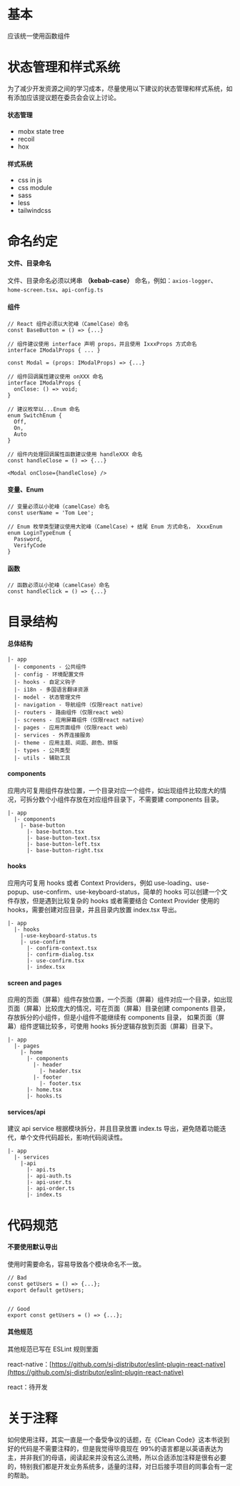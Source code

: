 # 基本

应该统一使用函数组件

# 状态管理和样式系统

为了减少开发资源之间的学习成本，尽量使用以下建议的状态管理和样式系统，如有添加应该提议题在委员会会议上讨论。

#### 状态管理

- mobx state tree
- recoil
- hox

#### 样式系统

- css in js
- css module
- sass
- less
- tailwindcss

# 命名约定

#### 文件、目录命名

文件、目录命名必须以烤串 **（kebab-case）** 命名，例如：`axios-logger`、`home-screen.tsx`、`api-config.ts`

#### 组件

```tsx
// React 组件必须以大驼峰（CamelCase）命名
const BaseButton = () => {...}

// 组件建议使用 interface 声明 props，并且使用 IxxxProps 方式命名
interface IModalProps { ... }

const Modal = (props: IModalProps) => {...}

// 组件回调属性建议使用 onXXX 命名
interface IModalProps {
  onClose: () => void;
}

// 建议枚举以...Enum 命名
enum SwitchEnum {
  Off,
  On,
  Auto
}

// 组件内处理回调属性函数建议使用 handleXXX 命名
const handleClose = () => {...}

<Modal onClose={handleClose} />
```

#### 变量、Enum

```tsx
// 变量必须以小驼峰（camelCase）命名
const userName = 'Tom Lee';

// Enum 枚举类型建议使用大驼峰（CamelCase）+ 结尾 Enum 方式命名， XxxxEnum 
enum LoginTypeEnum {
  Password,
  VerifyCode
}
```

#### 函数

```tsx
// 函数必须以小驼峰（camelCase）命名
const handleClick = () => {...}
```

# 目录结构

#### 总体结构

```
|- app
  |- components - 公共组件
  |- config - 环境配置文件
  |- hooks - 自定义钩子
  |- i18n - 多国语言翻译资源
  |- model - 状态管理文件
  |- navigation - 导航组件（仅限react native）
  |- routers - 路由组件（仅限react web）
  |- screens - 应用屏幕组件（仅限react native）
  |- pages - 应用页面组件（仅限react web）
  |- services - 外界连接服务
  |- theme - 应用主题、间距、颜色、排版
  |- types - 公共类型
  |- utils - 辅助工具

```

#### components

应用内可复用组件存放位置，一个目录对应一个组件，如出现组件比较庞大的情况，可拆分数个小组件存放在对应组件目录下，不需要建 components 目录。

```
|- app
  |- components
    |- base-button
      |- base-button.tsx
      |- base-button-text.tsx
      |- base-button-left.tsx
      |- base-button-right.tsx
```

#### hooks

应用内可复用 hooks 或者 Context Providers，例如 use-loading、use-popup、use-confirm、use-keyboard-status，简单的 hooks 可以创建一个文件存放，但是遇到比较复杂的 hooks 或者需要结合 Context Provider 使用的 hooks，需要创建对应目录，并且目录内放置 index.tsx 导出。

```
|- app
  |- hooks
    |-use-keyboard-status.ts
    |- use-confirm
      |- confirm-context.tsx
      |- confirm-dialog.tsx
      |- use-confirm.tsx
      |- index.tsx
```

#### screen and pages

应用的页面（屏幕）组件存放位置，一个页面（屏幕）组件对应一个目录，如出现页面（屏幕）比较庞大的情况，可在页面（屏幕）目录创建 components 目录，存放拆分的小组件，但是小组件不能继续有 components 目录，
如果页面（屏幕）组件逻辑比较多，可使用 hooks 拆分逻辑存放到页面（屏幕）目录下。

```
|- app
  |- pages
    |- home
      |- components
        |- header
          |- header.tsx
        |- footer
          |- footer.tsx
      |- home.tsx
      |- hooks.ts
```

####

#### services/api

建议 api service 根据模块拆分，并且目录放置 index.ts 导出，避免随着功能迭代，单个文件代码超长，影响代码阅读性。

```
|- app
  |- services
    |-api
      |- api.ts
      |- api-auth.ts
      |- api-user.ts
      |- api-order.ts
      |- index.ts
```

# 代码规范

#### 不要使用默认导出

使用时需要命名，容易导致各个模块命名不一致。

```tsx
// Bad
const getUsers = () => {...};
export default getUsers;


// Good
export const getUsers = () => {...};

```

#### 其他规范

其他规范已写在 ESLint 规则里面

react-native：[https://github.com/sj-distributor/eslint-plugin-react-native](https://github.com/sj-distributor/eslint-plugin-react-native)

react：待开发

# 关于注释

如何使用注释，其实一直是一个备受争议的话题，在《Clean Code》这本书说到好的代码是不需要注释的，但是我觉得毕竟现在 99%的语言都是以英语表达为主，并非我们的母语，阅读起来并没有这么流畅，所以合适添加注释是很有必要的，特别我们都是开发业务系统多，适量的注释，对日后接手项目的同事会有一定的帮助。
